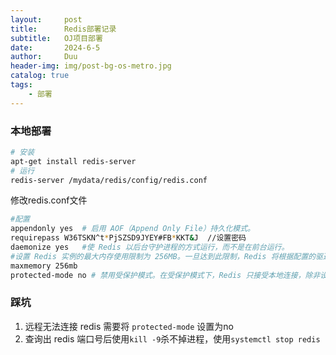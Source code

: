 ```yaml
---
layout:     post
title:      Redis部署记录
subtitle:   OJ项目部署
date:       2024-6-5
author:     Duu
header-img: img/post-bg-os-metro.jpg
catalog: true
tags:
    - 部署
---
```


###  本地部署

```bash
# 安装
apt-get install redis-server
# 运行
redis-server /mydata/redis/config/redis.conf
```

修改redis.conf文件

```bash
#配置
appendonly yes  # 启用 AOF（Append Only File）持久化模式。
requirepass W36TSKN^t*PjSZSD9JYEY#FB*KKT&J  //设置密码
daemonize yes   #使 Redis 以后台守护进程的方式运行，而不是在前台运行。
#设置 Redis 实例的最大内存使用限制为 256MB。一旦达到此限制，Redis 将根据配置的驱逐策略开始驱逐键。
maxmemory 256mb  
protected-mode no # 禁用受保护模式。在受保护模式下，Redis 只接受本地连接，除非设置了密码。
```

### 踩坑

1. 远程无法连接 redis 需要将 `protected-mode` 设置为no
2. 查询出 redis 端口号后使用`kill -9`杀不掉进程，使用`systemctl stop redis`
